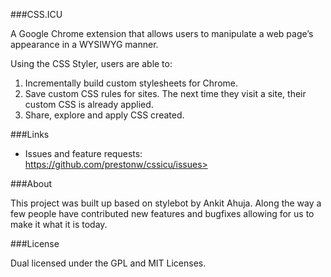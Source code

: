 ###CSS.ICU

A Google Chrome extension that allows users to manipulate a web page’s appearance in a WYSIWYG manner.

Using the CSS Styler, users are able to:

1. Incrementally build custom stylesheets for Chrome.
2. Save custom CSS rules for sites. The next time they visit a site, their custom CSS is already applied.
3. Share, explore and apply CSS created.

###Links

* Issues and feature requests: https://github.com/prestonw/cssicu/issues>

###About

This project was built up based on stylebot by Ankit Ahuja. Along the way a few people have contributed new features and bugfixes allowing for us to make it what it is today.

###License

Dual licensed under the GPL and MIT Licenses.
